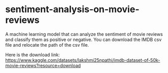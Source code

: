 # sentiment-analysis-on-movie-reviews
 A machine learning model that can analyze the sentiment of movie reviews and classify them as positive or negative.
You can download the IMDB csv file and relocate the path of the csv file.

Here is the download link: https://www.kaggle.com/datasets/lakshmi25npathi/imdb-dataset-of-50k-movie-reviews?resource=download
